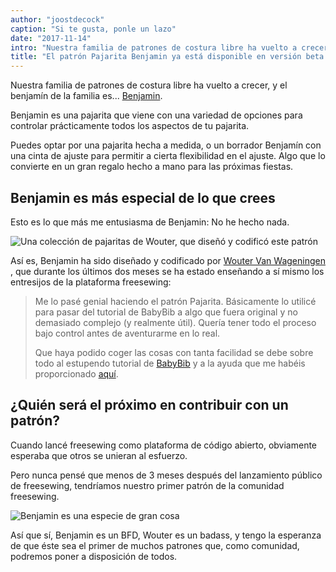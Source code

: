 ```yaml
---
author: "joostdecock"
caption: "Si te gusta, ponle un lazo"
date: "2017-11-14"
intro: "Nuestra familia de patrones de costura libre ha vuelto a crecer, y el benjamín de la familia es... Benjamin ."
title: "El patrón Pajarita Benjamin ya está disponible en versión beta. Y ni siquiera tuve que hacer nada."
---
```


Nuestra familia de patrones de costura libre ha vuelto a crecer, y el benjamín de la familia es... [Benjamin](/designs/benjamin).

Benjamin es una pajarita que viene con una variedad de opciones para controlar prácticamente todos los aspectos de tu pajarita.

Puedes optar por una pajarita hecha a medida, o un borrador Benjamín con una cinta de ajuste para permitir a cierta flexibilidad en el ajuste. Algo que lo convierte en un gran regalo hecho a mano para las próximas fiestas.

## Benjamin es más especial de lo que crees

Esto es lo que más me entusiasma de Benjamin: No he hecho nada.

![Una colección de pajaritas de Wouter, que diseñó y codificó este patrón](https://posts.freesewing.org/uploads/bowties_4f3e05ec53.jpg)

Así es, Benjamin ha sido diseñado y codificado por [Wouter Van Wageningen](/users/xdpug) , que durante los últimos dos meses se ha estado enseñando a sí mismo los entresijos de la plataforma freesewing:

> Me lo pasé genial haciendo el patrón Pajarita. Básicamente lo utilicé para pasar del tutorial de BabyBib a algo que fuera original y no demasiado complejo (y realmente útil). Quería tener todo el proceso bajo control antes de aventurarme en lo real. 
> 
> Que haya podido coger las cosas con tanta facilidad se debe sobre todo al estupendo tutorial de [BabyBib](https://freesewing.org/tutorials/pattern-design/) y a la ayuda que me habéis proporcionado [aquí](https://discord.freesewing.org).

## ¿Quién será el próximo en contribuir con un patrón?

Cuando lancé freesewing como plataforma de código abierto, obviamente esperaba que otros se unieran al esfuerzo.

Pero nunca pensé que menos de 3 meses después del lanzamiento público de freesewing, tendríamos nuestro primer patrón de la comunidad freesewing.

![Benjamin es una especie de gran cosa](https://posts.freesewing.org/uploads/giphy_7a40f62815.gif)

Así que sí, Benjamin es un BFD, Wouter es un badass, y tengo la esperanza de que éste sea el primer de muchos patrones que, como comunidad, podremos poner a disposición de todos.

